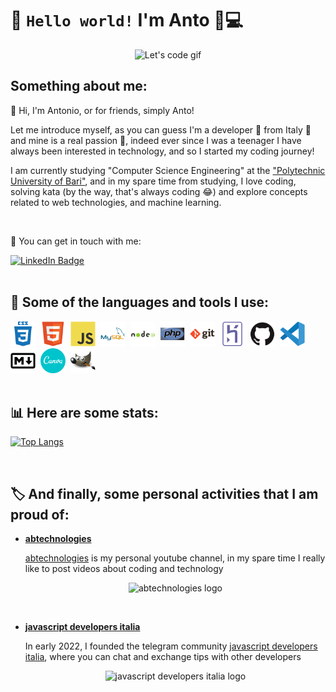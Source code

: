 # 👋 `Hello world!` I'm Anto 👾💻

<div id="header" align="center">
  <img src="https://media.giphy.com/media/HscDLzkO8EOTmgkhQP/giphy.gif" alt="Let's code gif" width="200" height="200">
</div>

## Something about me:

🖖 Hi, I'm Antonio, or for friends, simply Anto!

Let me introduce myself, as you can guess I'm a developer 🤖 from Italy 🍝 and mine is a real passion 🚀, indeed ever since I was a teenager 
I have always been interested in technology, and so I started my coding journey!

I am currently studying "Computer Science Engineering" at the ["Polytechnic University of Bari"](https://www.poliba.it/), and in my spare time from studying, 
I love coding, solving kata (by the way, that's always coding 😂) and explore concepts related to web technologies, and machine learning.

<br>

📧 You can get in touch with me:

<div id="badges">
  <a href="https://it.linkedin.com/in/antonio-battista-a98964215">
    <img src="https://img.shields.io/badge/LinkedIn-blue?style=for-the-badge&logo=linkedin&logoColor=white" alt="LinkedIn Badge"/>
  </a> 
</div>

<br>

## 🧰 Some of the languages and tools I use:

<div>
  <img src="https://github.com/devicons/devicon/blob/master/icons/css3/css3-plain-wordmark.svg"  title="CSS3" alt="CSS" width="40" height="40"/>&nbsp;
  <img src="https://github.com/devicons/devicon/blob/master/icons/html5/html5-original.svg" title="HTML5" alt="HTML" width="40" height="40"/>&nbsp;
  <img src="https://github.com/devicons/devicon/blob/master/icons/javascript/javascript-original.svg" title="JavaScript" alt="JavaScript" width="40" height="40"/>&nbsp;
  <img src="https://github.com/devicons/devicon/blob/master/icons/mysql/mysql-original-wordmark.svg" title="MySQL"  alt="MySQL" width="40" height="40"/>&nbsp;
  <img src="https://github.com/devicons/devicon/blob/master/icons/nodejs/nodejs-original-wordmark.svg" title="NodeJS" alt="NodeJS" width="40" height="40"/>&nbsp;
  <img src="https://github.com/devicons/devicon/blob/master/icons/php/php-original.svg" title="Php" alt="Pho" width="40" height="40"/>&nbsp;
  <img src="https://github.com/devicons/devicon/blob/master/icons/git/git-original-wordmark.svg" title="Git" alt="Git" width="40" height="40"/>&nbsp;
  <img src="https://github.com/devicons/devicon/blob/master/icons/heroku/heroku-original.svg" title="Heroku" alt="Heroku" width="40" height="40"/>&nbsp;
  <img src="https://github.com/devicons/devicon/blob/master/icons/github/github-original.svg" title="Github" alt="Github" width="40" height="40"/>&nbsp;
  <img src="https://github.com/devicons/devicon/blob/master/icons/vscode/vscode-original.svg" title="Vscode" alt="Vscode" width="40" height="40"/>&nbsp;
  <img src="https://github.com/devicons/devicon/blob/master/icons/markdown/markdown-original.svg" title="Markdown" alt="Markdown" width="40" height="40"/>&nbsp;
  <img src="https://github.com/devicons/devicon/blob/master/icons/canva/canva-original.svg" title="Canva" alt="Canva" width="40" height="40"/>&nbsp;
  <img src="https://github.com/devicons/devicon/blob/master/icons/gimp/gimp-original.svg" title="Gimp" alt="Gimp" width="40" height="40"/>&nbsp;
</div>

<br>

## 📊 Here are some stats:

[![Top Langs](https://github-readme-stats.vercel.app/api/top-langs/?username=anto-b&layout=compact&theme=vision-friendly-dark)](https://github.com/anuraghazra/github-readme-stats)

<br>

## 🏷️ And finally, some personal activities that I am proud of:   

- **[abtechnologies](https://www.youtube.com/channel/UCaohnvf2lPm3z36XW0BeGpw)**

    [abtechnologies](https://www.youtube.com/channel/UCaohnvf2lPm3z36XW0BeGpw) is my personal youtube channel, in my spare time I really like to post videos about coding and technology

    <div align="center">
        <img src="https://user-images.githubusercontent.com/100710168/179364951-f44ed868-7707-4ed6-abc0-39de7cb9674d.png" title="abtechnologies log" alt="abtechnologies logo" width="200" height="200"/>
    </div> 

<br>

- **[javascript developers italia](https://t.me/javascript_developers_italia)**

    In early 2022, I founded the telegram community [javascript developers italia](https://t.me/javascript_developers_italia), where you can chat and exchange tips with other developers

    <div align="center">
        <img src="https://user-images.githubusercontent.com/100710168/179364889-6c050368-bd60-449c-91c1-f23798c8675b.png" title="javascript developers italia logo" alt="javascript developers italia logo" width="200" height="200"/>
    </div>





